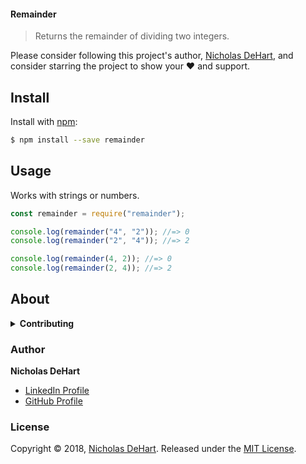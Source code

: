 #### Remainder

> Returns the remainder of dividing two integers.

Please consider following this project's author, [Nicholas DeHart](https://github.com/nickdehart), and consider starring the project to show your :heart: and support.

## Install

Install with [npm](https://www.npmjs.com/):

```sh
$ npm install --save remainder
```

## Usage

Works with strings or numbers.

```js
const remainder = require("remainder");

console.log(remainder("4", "2")); //=> 0
console.log(remainder("2", "4")); //=> 2

console.log(remainder(4, 2)); //=> 0
console.log(remainder(2, 4)); //=> 2
```

## About

<details>
<summary><strong>Contributing</strong></summary>

Pull requests and stars are always welcome. For bugs and feature requests, [please create an issue](../../issues/new).

</details>

<!-- <details>
<summary><strong>Running Tests</strong></summary>

Running and reviewing unit tests is a great way to get familiarized with a library and its API. You can install dependencies and run tests with the following command:

```sh
$ npm install && npm test
```

</details> -->

### Author

**Nicholas DeHart**

- [LinkedIn Profile](https://www.linkedin.com/in/nicholas-dehart/)
- [GitHub Profile](https://github.com/nickdehart)

### License

Copyright © 2018, [Nicholas DeHart](https://github.com/nickdehart).
Released under the [MIT License](LICENSE).
